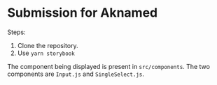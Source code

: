 # Submission for Aknamed

Steps:

1. Clone the repository.
2. Use `yarn storybook`

The component being displayed is present in `src/components`. The two components are `Input.js` and `SingleSelect.js`.